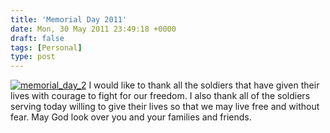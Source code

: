 ```yaml
---
title: 'Memorial Day 2011'
date: Mon, 30 May 2011 23:49:18 +0000
draft: false
tags: [Personal]
type: post
---
```


[](http://www.ontherightinva.com/wp-content/uploads/2010/05/memorial_day_2.jpg "Original Image")[![](http://zeusville.files.wordpress.com/2011/05/memorial_day_2.jpg "memorial_day_2")](http://zeusville.files.wordpress.com/2011/05/memorial_day_2.jpg) I would like to thank all the soldiers that have given their lives with courage to fight for our freedom. I also thank all of the soldiers serving today willing to give their lives so that we may live free and without fear. May God look over you and your families and friends.